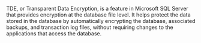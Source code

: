 TDE, or Transparent Data Encryption, is a feature in Microsoft SQL Server that provides encryption at the database file level. It helps protect the data stored in the database by automatically encrypting the database, associated backups, and transaction log files, without requiring changes to the applications that access the database.
